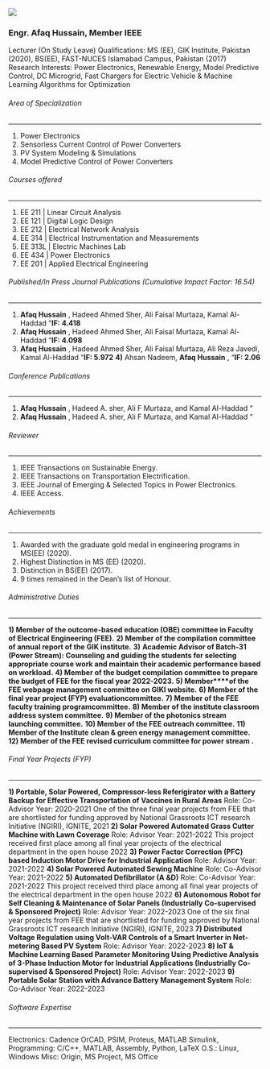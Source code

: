 [![](https://giki.edu.pk/wp-content/uploads/2019/11/afaq_hussain-450x450.jpg)](https://giki.edu.pk/wp-content/uploads/2019/11/afaq_hussain.jpg)
### Engr. Afaq Hussain, Member IEEE
Lecturer (On Study Leave)
Qualifications: MS (EE), GIK Institute, Pakistan (2020), BS(EE), FAST-NUCES Islamabad Campus, Pakistan (2017)  
Research Interests: Power Electronics, Renewable Energy, Model Predictive Control, DC Microgrid, Fast Chargers for Electric Vehicle & Machine Learning Algorithms for Optimization
###### Area of Specialization
* * *
1) Power Electronics
2) Sensorless Current Control of Power Converters
3) PV System Modeling & Simulations
4) Model Predictive Control of Power Converters
###### Courses offered
* * *
1) EE 211 | Linear Circuit Analysis
2) EE 121 | Digital Logic Design
3) EE 212 | Electrical Network Analysis
4) EE 314 | Electrical Instrumentation and Measurements
5) EE 313L | Electric Machines Lab
6) EE 434 | Power Electronics
7) EE 201 | Applied Electrical Engineering
###### Published/In Press Journal Publications (Cumulative Impact Factor: 16.54)
* * *
1) **Afaq Hussain** , Hadeed Ahmed Sher, Ali Faisal Murtaza, Kamal Al-Haddad “**IF: 4.418**
2) **Afaq Hussain** , Hadeed Ahmed Sher, Ali Faisal Murtaza, Kamal Al-Haddad “**IF: 4.098**
3) **Afaq Hussain** , Hadeed Ahmed Sher, Ali Faisal Murtaza, Ali Reza Javedi, Kamal Al-Haddad “**IF: 5.972**
**4)** Ahsan Nadeem, **Afaq Hussain** , “**IF: 2.06**
###### Conference Publications
* * *
1) **Afaq Hussain** , Hadeed A. sher, Ali F Murtaza, and Kamal Al-Haddad “
2) **Afaq Hussain** , Hadeed A. sher, Ali F Murtaza, and Kamal Al-Haddad “
###### Reviewer
* * *
1) IEEE Transactions on Sustainable Energy.
2) IEEE Transactions on Transportation Electrification.
3) IEEE Journal of Emerging & Selected Topics in Power Electronics.
4) IEEE Access.
###### Achievements
* * *
1) Awarded with the graduate gold medal in engineering programs in MS(EE) (2020).
2) Highest Distinction in MS (EE) (2020).
3) Distinction in BS(EE) (2017).
4) 9 times remained in the Dean’s list of Honour.
###### Administrative Duties
* * *
**1) Member of the outcome-based education (OBE) committee in Faculty of Electrical Engineering (FEE).**
**2) Member of the compilation committee of annual report of the GIK institute.**
**3)** **Academic Advisor of Batch-31 (Power Stream): Counseling and guiding the students for selecting appropriate course work and maintain their academic performance based on workload.**
**4) Member of the budget compilation committee to prepare the budget of FEE for the fiscal year 2022-2023.**
**5) Member****of the FEE webpage management committee on GIKI website.**
**6) Member of the final year project (FYP) evaluation****committee****.**
**7) Member of the FEE faculty training program****committee****.**
**8) Member of the institute classroom address system committee.**
**9) Member of the photonics stream launching committee.**
**10) Member of the FEE outreach committee.**
**11) Member of the Institute clean & green energy management committee.**
**12) Member of the FEE revised curriculum committee for power stream .**
###### Final Year Projects (FYP)
* * *
**1) Portable, Solar Powered, Compressor-less Referigirator with a Battery Backup for Effective Transportation of Vaccines in Rural Areas**
Role: Co-Advisor
Year: 2020-2021
One of the three final year projects from FEE that are shortlisted for funding approved by National Grassroots ICT research Initiative (NGIRI), IGNITE, 2021
**2) Solar Powered Automated Grass Cutter Machine with Lawn Coverage**
Role: Advisor
Year: 2021-2022
This project received first place among all final year projects of the electrical department in the open house 2022
**3) Power Factor Correction (PFC) based Induction Motor Drive for Industrial Application**
Role: Advisor
Year: 2021-2022
**4) Solar Powered Automated Sewing Machine**
Role: Co-Advisor
Year: 2021-2022
**5) Automated Defibrillator (A &D)**
Role: Co-Advisor
Year: 2021-2022
This project received third place among all final year projects of the electrical department in the open house 2022
**6) Autonomous Robot for Self Cleaning & Maintenance of Solar Panels (Industrially Co-supervised & Sponsored Project)**
Role: Advisor
Year: 2022-2023
One of the six final year projects from FEE that are shortlisted for funding approved by National Grassroots ICT research Initiative (NGIRI), IGNITE, 2023
**7) Distributed Voltage Regulation using Volt-VAR Controls of a Smart Inverter in Net-metering Based PV System**
Role: Advisor
Year: 2022-2023
**8) IoT & Machine Learning Based Parameter Monitoring Using Predictive Analysis of 3-Phase Induction Motor for Industrial Applications (Industrially Co-supervised & Sponsored Project)**
Role: Advisor
Year: 2022-2023
**9) Portable Solar Station with Advance Battery Management System**
Role: Co-Advisor
Year: 2022-2023
###### Software Expertise
* * *
Electronics: Cadence OrCAD, PSIM, Proteus, MATLAB Simulink,
Programming: C/C++, MATLAB, Assembly, Python, LaTeX
O.S.: Linux, Windows
Misc: Origin, MS Project, MS Office
